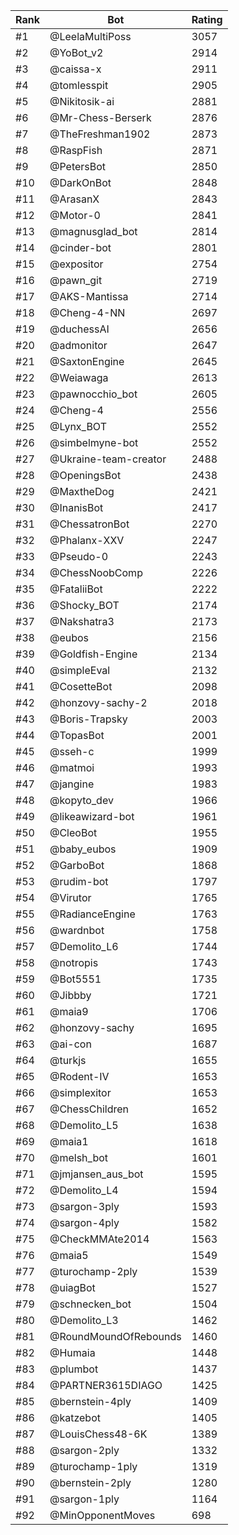 Rank|Bot|Rating
---|---|---
#1|@LeelaMultiPoss|3057
#2|@YoBot_v2|2914
#3|@caissa-x|2911
#4|@tomlesspit|2905
#5|@Nikitosik-ai|2881
#6|@Mr-Chess-Berserk|2876
#7|@TheFreshman1902|2873
#8|@RaspFish|2871
#9|@PetersBot|2850
#10|@DarkOnBot|2848
#11|@ArasanX|2843
#12|@Motor-0|2841
#13|@magnusglad_bot|2814
#14|@cinder-bot|2801
#15|@expositor|2754
#16|@pawn_git|2719
#17|@AKS-Mantissa|2714
#18|@Cheng-4-NN|2697
#19|@duchessAI|2656
#20|@admonitor|2647
#21|@SaxtonEngine|2645
#22|@Weiawaga|2613
#23|@pawnocchio_bot|2605
#24|@Cheng-4|2556
#25|@Lynx_BOT|2552
#26|@simbelmyne-bot|2552
#27|@Ukraine-team-creator|2488
#28|@OpeningsBot|2438
#29|@MaxtheDog|2421
#30|@InanisBot|2417
#31|@ChessatronBot|2270
#32|@Phalanx-XXV|2247
#33|@Pseudo-0|2243
#34|@ChessNoobComp|2226
#35|@FataliiBot|2222
#36|@Shocky_BOT|2174
#37|@Nakshatra3|2173
#38|@eubos|2156
#39|@Goldfish-Engine|2134
#40|@simpleEval|2132
#41|@CosetteBot|2098
#42|@honzovy-sachy-2|2018
#43|@Boris-Trapsky|2003
#44|@TopasBot|2001
#45|@sseh-c|1999
#46|@matmoi|1993
#47|@jangine|1983
#48|@kopyto_dev|1966
#49|@likeawizard-bot|1961
#50|@CleoBot|1955
#51|@baby_eubos|1909
#52|@GarboBot|1868
#53|@rudim-bot|1797
#54|@Virutor|1765
#55|@RadianceEngine|1763
#56|@wardnbot|1758
#57|@Demolito_L6|1744
#58|@notropis|1743
#59|@Bot5551|1735
#60|@Jibbby|1721
#61|@maia9|1706
#62|@honzovy-sachy|1695
#63|@ai-con|1687
#64|@turkjs|1655
#65|@Rodent-IV|1653
#66|@simplexitor|1653
#67|@ChessChildren|1652
#68|@Demolito_L5|1638
#69|@maia1|1618
#70|@melsh_bot|1601
#71|@jmjansen_aus_bot|1595
#72|@Demolito_L4|1594
#73|@sargon-3ply|1593
#74|@sargon-4ply|1582
#75|@CheckMMAte2014|1563
#76|@maia5|1549
#77|@turochamp-2ply|1539
#78|@uiagBot|1527
#79|@schnecken_bot|1504
#80|@Demolito_L3|1462
#81|@RoundMoundOfRebounds|1460
#82|@Humaia|1448
#83|@plumbot|1437
#84|@PARTNER3615DIAGO|1425
#85|@bernstein-4ply|1409
#86|@katzebot|1405
#87|@LouisChess48-6K|1389
#88|@sargon-2ply|1332
#89|@turochamp-1ply|1319
#90|@bernstein-2ply|1280
#91|@sargon-1ply|1164
#92|@MinOpponentMoves|698
